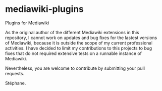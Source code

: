 # mediawiki-plugins
Plugins for Mediawiki


As the original author of the different Mediawiki extensions in this repository, I cannot work on updates and bug
fixes for the lastest versions of Mediawiki, because it is outside the scope of my current professional activities.
I have decided to limit my contributions to this projects to bug fixes that do not required extensive tests on a
runnable instance of Mediawiki.

Nevertheless, you are welcome to contribute by submitting your pull requests.

Stéphane.
